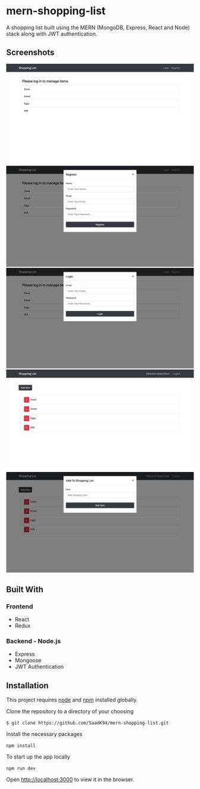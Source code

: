 # mern-shopping-list

A shopping list built using the MERN (MongoDB, Express, React and Node) stack along with JWT authentication.

## Screenshots

![default](https://github.com/SaadK94/mern-shopping-list/blob/master/screenshots/default.png)
![register](https://github.com/SaadK94/mern-shopping-list/blob/master/screenshots/register.png)
![login](https://github.com/SaadK94/mern-shopping-list/blob/master/screenshots/login.png)
![logged-in](https://github.com/SaadK94/mern-shopping-list/blob/master/screenshots/logged-in.png)
![add-item](https://github.com/SaadK94/mern-shopping-list/blob/master/screenshots/add-item.png)

## Built With

### Frontend

- React
- Redux

### Backend - Node.js

- Express
- Mongoose
- JWT Authentication

## Installation

This project requires [node](http://nodejs.org) and [npm](https://npmjs.com) installed globally.

Clone the repository to a directory of your choosing

```
$ git clone https://github.com/SaadK94/mern-shopping-list.git
```

Install the necessary packages

```
npm install
```

To start up the app locally

```
npm run dev
```

Open [http://localhost:3000](http://localhost:3000) to view it in the browser.
